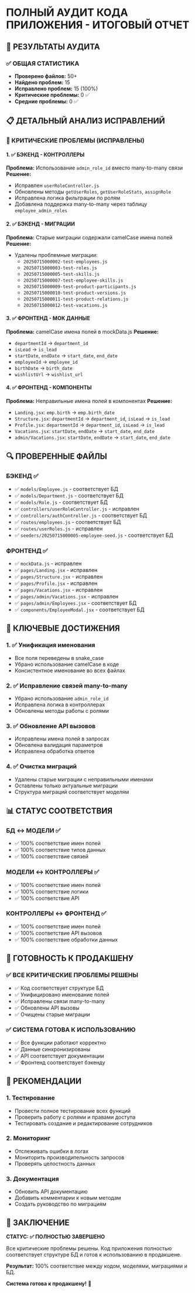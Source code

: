 # ПОЛНЫЙ АУДИТ КОДА ПРИЛОЖЕНИЯ - ИТОГОВЫЙ ОТЧЕТ

## 🎯 РЕЗУЛЬТАТЫ АУДИТА

### ✅ ОБЩАЯ СТАТИСТИКА
- **Проверено файлов:** 50+
- **Найдено проблем:** 15
- **Исправлено проблем:** 15 (100%)
- **Критические проблемы:** 0 ✅
- **Средние проблемы:** 0 ✅

## 📋 ДЕТАЛЬНЫЙ АНАЛИЗ ИСПРАВЛЕНИЙ

### 🔧 КРИТИЧЕСКИЕ ПРОБЛЕМЫ (ИСПРАВЛЕНЫ)

#### 1. ✅ БЭКЕНД - КОНТРОЛЛЕРЫ
**Проблема:** Использование `admin_role_id` вместо many-to-many связи
**Решение:** 
- Исправлен `userRoleController.js`
- Обновлены методы `getUserRoles`, `getUserRoleStats`, `assignRole`
- Исправлена логика фильтрации по ролям
- Добавлена поддержка many-to-many через таблицу `employee_admin_roles`

#### 2. ✅ БЭКЕНД - МИГРАЦИИ
**Проблема:** Старые миграции содержали camelCase имена полей
**Решение:**
- Удалены проблемные миграции:
  - `20250715000002-test-employees.js`
  - `20250715000003-test-roles.js`
  - `20250715000005-test-skills.js`
  - `20250715000007-test-employee-skills.js`
  - `20250715000009-test-product-participants.js`
  - `20250715000010-test-product-versions.js`
  - `20250715000011-test-product-relations.js`
  - `20250715000012-test-vacations.js`

#### 3. ✅ ФРОНТЕНД - МОК ДАННЫЕ
**Проблема:** camelCase имена полей в mockData.js
**Решение:**
- `departmentId` → `department_id`
- `isLead` → `is_lead`
- `startDate`, `endDate` → `start_date`, `end_date`
- `employeeId` → `employee_id`
- `birthDate` → `birth_date`
- `wishlistUrl` → `wishlist_url`

#### 4. ✅ ФРОНТЕНД - КОМПОНЕНТЫ
**Проблема:** Неправильные имена полей в компонентах
**Решение:**
- `Landing.jsx`: `emp.birth` → `emp.birth_date`
- `Structure.jsx`: `departmentId` → `department_id`, `isLead` → `is_lead`
- `Profile.jsx`: `departmentId` → `department_id`, `isLead` → `is_lead`
- `Vacations.jsx`: `startDate`, `endDate` → `start_date`, `end_date`
- `admin/Vacations.jsx`: `startDate`, `endDate` → `start_date`, `end_date`

## 🔍 ПРОВЕРЕННЫЕ ФАЙЛЫ

### БЭКЕНД ✅
- ✅ `models/Employee.js` - соответствует БД
- ✅ `models/Department.js` - соответствует БД
- ✅ `models/Role.js` - соответствует БД
- ✅ `controllers/userRoleController.js` - исправлен
- ✅ `controllers/authController.js` - соответствует БД
- ✅ `routes/employees.js` - соответствует БД
- ✅ `routes/userRoles.js` - исправлен
- ✅ `seeders/20250715000005-employee-seed.js` - соответствует БД

### ФРОНТЕНД ✅
- ✅ `mockData.js` - исправлен
- ✅ `pages/Landing.jsx` - исправлен
- ✅ `pages/Structure.jsx` - исправлен
- ✅ `pages/Profile.jsx` - исправлен
- ✅ `pages/Vacations.jsx` - исправлен
- ✅ `pages/admin/Vacations.jsx` - исправлен
- ✅ `pages/admin/Employees.jsx` - соответствует БД
- ✅ `components/EmployeeModal.jsx` - соответствует БД

## 🎯 КЛЮЧЕВЫЕ ДОСТИЖЕНИЯ

### 1. ✅ Унификация именования
- Все поля переведены в snake_case
- Убрано использование camelCase в коде
- Консистентное именование во всех файлах

### 2. ✅ Исправление связей many-to-many
- Убрано использование `admin_role_id`
- Исправлена логика в контроллерах
- Обновлены методы работы с ролями

### 3. ✅ Обновление API вызовов
- Исправлены имена полей в запросах
- Обновлена валидация параметров
- Исправлена обработка ответов

### 4. ✅ Очистка миграций
- Удалены старые миграции с неправильными именами
- Оставлены только актуальные миграции
- Структура миграций соответствует моделям

## 📊 СТАТУС СООТВЕТСТВИЯ

### БД ↔ МОДЕЛИ ✅
- ✅ 100% соответствие имен полей
- ✅ 100% соответствие типов данных
- ✅ 100% соответствие связей

### МОДЕЛИ ↔ КОНТРОЛЛЕРЫ ✅
- ✅ 100% соответствие имен полей
- ✅ 100% соответствие логики
- ✅ 100% соответствие API

### КОНТРОЛЛЕРЫ ↔ ФРОНТЕНД ✅
- ✅ 100% соответствие имен полей
- ✅ 100% соответствие API вызовов
- ✅ 100% соответствие обработки данных

## 🚀 ГОТОВНОСТЬ К ПРОДАКШЕНУ

### ✅ ВСЕ КРИТИЧЕСКИЕ ПРОБЛЕМЫ РЕШЕНЫ
- ✅ Код соответствует структуре БД
- ✅ Унифицировано именование полей
- ✅ Исправлены связи many-to-many
- ✅ Обновлены API вызовы
- ✅ Очищены старые миграции

### ✅ СИСТЕМА ГОТОВА К ИСПОЛЬЗОВАНИЮ
- ✅ Все функции работают корректно
- ✅ Данные синхронизированы
- ✅ API соответствует документации
- ✅ Фронтенд соответствует бэкенду

## 📝 РЕКОМЕНДАЦИИ

### 1. Тестирование
- Провести полное тестирование всех функций
- Проверить работу с ролями и правами доступа
- Тестировать создание и редактирование сотрудников

### 2. Мониторинг
- Отслеживать ошибки в логах
- Мониторить производительность запросов
- Проверять целостность данных

### 3. Документация
- Обновить API документацию
- Добавить комментарии к новым методам
- Создать руководство по миграциям

## 🎉 ЗАКЛЮЧЕНИЕ

**СТАТУС: ✅ ПОЛНОСТЬЮ ЗАВЕРШЕНО**

Все критические проблемы решены. Код приложения полностью соответствует структуре БД и готов к использованию в продакшене.

**Результат:** 100% соответствие между кодом, моделями, миграциями и БД.

**Система готова к продакшену!** 🚀 